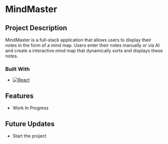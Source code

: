 # MindMaster

## Project Description

MindMaster is a full-stack application that allows users to display their notes in the form of a mind map. Users enter their notes manually or via AI and create a interactive mind map that dynamically sorts and displays these notes.

### Built With
* [![React][React.js]][React-url]

## Features
* Work In Progress

## Future Updates
* Start the project

<!-- MARKDOWN LINKS & IMAGES -->
[React.js]: https://img.shields.io/badge/React-20232A?style=for-the-badge&logo=react&logoColor=61DAFB
[React-url]: https://reactjs.org/